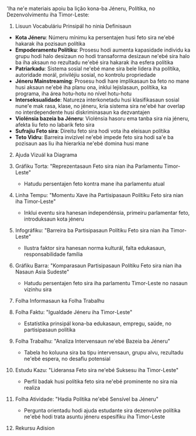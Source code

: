 'Iha ne'e materiais apoiu ba lição kona-ba Jéneru, Polítika, no Dezenvolvimentu iha Timor-Leste:

1. Lisuun Vocabuláriu Prinsipál ho ninia Definisaun

- **Kota Jéneru**: Númeru mínimu ka persentajen husi feto sira ne'ebé hakarak iha pozisaun polítika
- **Empoderamentu Polítiku**: Prosesu hodi aumenta kapasidade individu ka grupu hodi halo desizaun no hodi transaforma desizaun ne'ebé sira halo ba iha aksaun no rezultadu ne'ebé sira hakarak iha esfera polítika
- **Patriarkadu**: Sistema sosial ne'ebé mane sira bele lidera iha polítika, autoridade morál, priviléjiu sosial, no kontrolu propriedade
- **Jéneru Mainstreaming**: Prosesu hodi hare implikasaun ba feto no mane husi aksaun ne'ebé iha planu ona, inklui lejislasaun, polítika, ka programa, iha área hotu-hotu no nível hotu-hotu
- **Interseksualidade**: Natureza interkonetadu husi klasifikasaun sosial nune'e mak rasa, klase, no jéneru, kria sistema sira ne'ebé har overlap no interdependente husi diskriminasaun ka dezvantajen
- **Violénsia bazeia ba Jéneru**: Violénsia hasoru ema tanba sira nia jéneru, afekta liu feto no labarik feto sira
- **Sufrajiu Feto sira**: Direitu feto sira hodi vota iha eleisaun polítika
- **Teto Vidru**: Barreira invizível ne'ebé impede feto sira hodi sa'e ba pozisaun aas liu iha hierarkia ne'ebé domina husi mane

2. Ajuda Vizuál ka Diagrama

1. Gráfiku Torta: "Reprezentasaun Feto sira nian iha Parlamentu Timor-Leste"
   - Hatudu persentajen feto kontra mane iha parlamentu atual

2. Linha Tempu: "Momentu Xave iha Partisipasaun Polítiku Feto sira nian iha Timor-Leste"
   - Inklui eventu sira hanesan independénsia, primeiru parlamentar feto, introduksaun kota jéneru

3. Infográfiku: "Barreira ba Partisipasaun Polítiku Feto sira nian iha Timor-Leste"
   - Ilustra faktor sira hanesan norma kulturál, falta edukasaun, responsabilidade família

4. Gráfiku Barra: "Komparasaun Partisipasaun Polítiku Feto sira nian iha Nasaun Asia Sudeste"
   - Hatudu persentajen feto sira iha parlamentu Timor-Leste no nasaun vizinhu sira

3. Folha Informasaun ka Folha Trabalhu

1. Folha Faktu: "Igualdade Jéneru iha Timor-Leste"
   - Estatístika prinsipál kona-ba edukasaun, empregu, saúde, no partisipasaun polítika

2. Folha Trabalhu: "Analiza Intervensaun ne'ebé Bazeia ba Jéneru"
   - Tabela ho koluuna sira ba tipu intervensaun, grupu alvu, rezultadu ne'ebé espera, no desafiu potensial

3. Estudu Kazu: "Lideransa Feto sira ne'ebé Suksesu iha Timor-Leste"
   - Perfil badak husi polítika feto sira ne'ebé prominente no sira nia realiza

4. Folha Atividade: "Hadia Polítika ne'ebé Sensível ba Jéneru"
   - Pergunta orientadu hodi ajuda estudante sira dezenvolve polítika ne'ebé hodi trata asuntu jéneru espesífiku iha Timor-Leste

4. Rekursu Adision